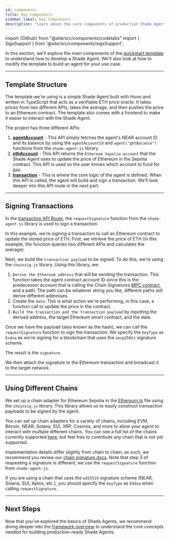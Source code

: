 ```yaml
---
id: components
title: Key Components
sidebar_label: Key Components
description: "Learn about the core components of production Shade Agents, including security considerations, worker agents, agent contracts, and deployment patterns."
---
```


import {Github} from "@site/src/components/codetabs"
import { SigsSupport } from '@site/src/components/sigsSupport';

In this section, we'll explore the main components of the [quickstart template](https://github.com/NearDeFi/shade-agent-template) to understand how to develop a Shade Agent. We'll also look at how to modify the template to build an agent for your use case.

---

## Template Structure

The template we're using is a simple Shade Agent built with Hono and written in TypeScript that acts as a verifiable ETH price oracle. It takes prices from two different APIs, takes the average, and then pushes the price to an Ethereum contract. The template also comes with a frontend to make it easier to interact with the Shade Agent.

The project has three different APIs:
1) [**agentAccount**](https://github.com/NearDeFi/shade-agent-template/blob/main/src/routes/agentAccount.ts) - This API simply fetches the agent's NEAR account ID and its balance by using the `agentAccountId` and `agent("getBalance")` functions from the `shade-agent-js` library.
2) [**ethAccount**](https://github.com/NearDeFi/shade-agent-template/blob/main/src/routes/ethAccount.ts) - This API returns the `Ethereum Sepolia account` that the Shade Agent uses to update the price of Ethereum in the Sepolia contract. This API is used so the user knows which account to fund for gas.
3) [**transaction**](https://github.com/NearDeFi/shade-agent-template/blob/main/src/routes/transaction.ts) - This is where the core logic of the agent is defined. When this API is called, the agent will build and sign a transaction. We'll look deeper into this API route in the next part.

---

## Signing Transactions

In the [transaction API Route](https://github.com/NearDeFi/shade-agent-template/blob/main/src/routes/transaction.ts), the `requestSignature` function from the `shade-agent-js` library is used to sign a transaction.

In this example, we're signing a transaction to call an Ethereum contract to update the stored price of ETH. First, we retrieve the price of ETH (in this example, the function queries two different APIs and calculates the average).

<Github fname="transaction.ts" language="javascript"
    url="https://github.com/NearDeFi/shade-agent-template/blob/specify-keytype/src/routes/transaction.ts#L25"
    start="25" end="25" />

Next, we build the `transaction payload` to be signed. To do this, we're using the `chainsig.js` library. 
Using this library, we:
1. `Derive the Ethereum address` that will be sending the transaction. This function takes the agent contract account ID since this is the predecessor account that is calling the Chain Signatures [MPC contract](https://github.com/Near-One/mpc/tree/main/libs/chain-signatures/contract), and a path. The path can be whatever string you like, different paths will derive different addresses.
2. Create the `data`. This is what action we're performing, in this case, a function call to update the price in the contract.
3. `Build the transaction and the transaction payload` by inputting the derived address, the target Ethereum smart contract, and the data.

<Github fname="transaction.ts" language="javascript"
    url="https://github.com/NearDeFi/shade-agent-template/blob/specify-keytype/src/routes/transaction.ts#L64-L80"
    start="65" end="81" />

Once we have the payload (also known as the hash), we can call the `requestSignature` function to sign the transaction. We specify the `keyType` as `Ecdsa` as we're signing for a blockchain that uses the `secp256k1` signature scheme.

<Github fname="transaction.ts" language="javascript"
    url="https://github.com/NearDeFi/shade-agent-template/blob/specify-keytype/src/routes/transaction.ts#L37-L40"
    start="37" end="41" />

The result is the `signature`.

We then attach the signature to the Ethereum transaction and broadcast it to the target network.

<Github fname="transaction.ts" language="javascript"
    url="https://github.com/NearDeFi/shade-agent-template/blob/specify-keytype/src/routes/transaction.ts#L44-L50"
    start="44" end="51" />

---

## Using Different Chains 

We set up a chain adapter for Ethereum Sepolia in the [Ethereum.ts](https://github.com/NearDeFi/shade-agent-template/blob/main/src/utils/ethereum.ts) file using the `chainsig.js` library. This library allows us to easily construct transaction payloads to be signed by the agent. 

<Github fname="transaction.ts" language="javascript"
    url="https://github.com/NearDeFi/shade-agent-template/blob/specify-keytype/src/utils/ethereum.ts#L42-L51"
    start="42" end="51" />

You can set up chain adapters for a variety of chains, including EVM, Bitcoin, NEAR, Solana, SUI, XRP, Cosmos, and more to allow your agent to interact with multiple different chains. You can see a full list of the chains currently supported [here](https://github.com/NearDeFi/chainsig.js/tree/main?tab=readme-ov-file#supported-chains), but feel free to contribute any chain that is not yet supported.

Implementation details differ slightly from chain to chain; as such, we recommend you review our [chain signature docs](../../../chain-abstraction/chain-signatures/implementation.md). Note that step 3 of requesting a signature is different; we use the `requestSignature` function from `shade-agent-js`.

If you are using a chain that uses the `ed25519` signature scheme (NEAR, Solana, SUI, Aptos, etc.), you should specify the `keyType` as `Eddsa` when calling `requestSignature`.

--- 

## Next Steps

Now that you've explored the basics of Shade Agents, we recommend diving deeper into the [framework overview](../framework/overview.md) to understand the core concepts needed for building production-ready Shade Agents.

<SigsSupport />